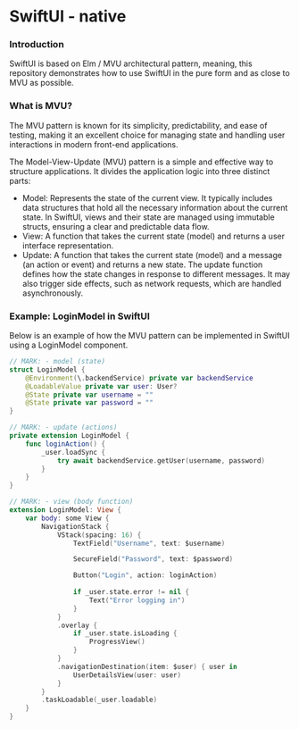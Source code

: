 # SwiftUI - native
### Introduction
SwiftUI is based on Elm / MVU architectural pattern, meaning, this repository demonstrates how to use SwiftUI in the pure form and as close to MVU as possible.

### What is MVU?
The MVU pattern is known for its simplicity, predictability, and ease of testing, making it an excellent choice for managing state and handling user interactions in modern front-end applications.

The Model-View-Update (MVU) pattern is a simple and effective way to structure applications. It divides the application logic into three distinct parts:

- Model: Represents the state of the current view. It typically includes data structures that hold all the necessary information about the current state. In SwiftUI, views and their state are managed using immutable structs, ensuring a clear and predictable data flow.
- View: A function that takes the current state (model) and returns a user interface representation.
- Update: A function that takes the current state (model) and a message (an action or event) and returns a new state. The update function defines how the state changes in response to different messages. It may also trigger side effects, such as network requests, which are handled asynchronously.

### Example: LoginModel in SwiftUI
Below is an example of how the MVU pattern can be implemented in SwiftUI using a LoginModel component.

```swift
// MARK: - model (state)
struct LoginModel {
    @Environment(\.backendService) private var backendService
    @LoadableValue private var user: User?
    @State private var username = ""
    @State private var password = ""
}

// MARK: - update (actions)
private extension LoginModel {
    func loginAction() {
        _user.loadSync {
            try await backendService.getUser(username, password)
        }
    }
}

// MARK: - view (body function)
extension LoginModel: View {
    var body: some View {
        NavigationStack {
            VStack(spacing: 16) {
                TextField("Username", text: $username)

                SecureField("Password", text: $password)

                Button("Login", action: loginAction)
                
                if _user.state.error != nil {
                    Text("Error logging in")
                }
            }
            .overlay {
                if _user.state.isLoading {
                    ProgressView()
                }
            }
            .navigationDestination(item: $user) { user in
                UserDetailsView(user: user)
            }
        }
        .taskLoadable(_user.loadable)
    }
}
```
